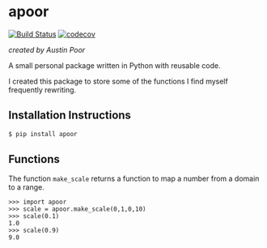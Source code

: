 # apoor

[![Build Status](https://travis-ci.org/a-poor/apoor.svg?branch=master)](https://travis-ci.org/a-poor/apoor) 
[![codecov](https://codecov.io/gh/a-poor/apoor/branch/master/graph/badge.svg)](https://codecov.io/gh/a-poor/apoor)

_created by Austin Poor_

A small personal package written in Python with reusable code. 

I created this package to store some of the functions I find myself frequently rewriting.

## Installation Instructions

```bash
$ pip install apoor
```

## Functions

The function `make_scale` returns a function to map a number from a domain to a range.

```
>>> import apoor
>>> scale = apoor.make_scale(0,1,0,10)
>>> scale(0.1)
1.0
>>> scale(0.9)
9.0
```


